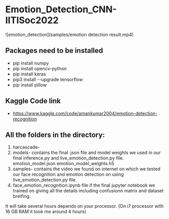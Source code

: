 # Emotion_Detection_CNN-IITISoc2022

![emotion_detection](samples/emotion detection result.mp4)

## Packages need to be installed
- pip install numpy
- pip install opencv-python
- pip install keras
- pip3 install --upgrade tensorflow
- pip install pillow

## Kaggle Code link
- https://www.kaggle.com/code/amankumar2004/emotion-detection-recognition


## All the folders in the directory:
1. harcascade- 
2. models- contains the final .json file and model weights we used in our final inference.py and live_emotion_detection.py file. 
   emotion_model.json
   emotion_model_weights.h5
4. samples- contains the video we found on internet on which we tested our face recognition and emotion detection on using live_emotion_detection.py file.
5. face_emotion_recognition.ipynb file if the final jupyter notebook we trained on giving all the details including confusionn matrix and dataset breifing.

It will take several hours depends on your processor. (On i7 processor with 16 GB RAM it took me around 4 hours)
